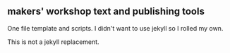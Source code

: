## makers' workshop text and publishing tools

One file template and scripts. I didn't want to use jekyll so
I rolled my own. 

This is not a jekyll replacement.
